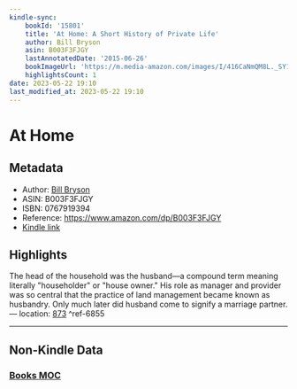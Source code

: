 ```yaml
---
kindle-sync:
    bookId: '15801'
    title: 'At Home: A Short History of Private Life'
    author: Bill Bryson
    asin: B003F3FJGY
    lastAnnotatedDate: '2015-06-26'
    bookImageUrl: 'https://m.media-amazon.com/images/I/416CaNmQM8L._SY160.jpg'
    highlightsCount: 1
date: 2023-05-22 19:10
last_modified_at: 2023-05-22 19:10
---
```


# At Home

## Metadata

-   Author: [Bill Bryson](https://www.amazon.comundefined)
-   ASIN: B003F3FJGY
-   ISBN: 0767919394
-   Reference: https://www.amazon.com/dp/B003F3FJGY
-   [Kindle link](kindle://book?action=open&asin=B003F3FJGY)

## Highlights

The head of the household was the husband—a compound term meaning literally "householder" or "house owner." His role as manager and provider was so central that the practice of land management became known as husbandry. Only much later did husband come to signify a marriage partner. — location: [873](kindle://book?action=open&asin=B003F3FJGY&location=873) ^ref-6855

---

## Non-Kindle Data

### [Books MOC](Books%20MOC.md)
